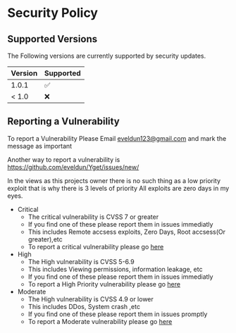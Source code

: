 # Security Policy

## Supported Versions

The Following versions are currently supported by security updates.

| Version | Supported          |
| ------- | ------------------ |
| 1.0.1   | :white_check_mark: |
| < 1.0   | :x:                |

## Reporting a Vulnerability

To report a Vulnerability Please Email eveldun123@gmail.com and mark the message as important

Another way to report a vulnerability is https://github.com/eveldun/Yget/issues/new/

In the views as this projects owner there is no such thing as a low priority exploit that is why there is 3 levels of priority
All exploits are zero days in my eyes.

* Critical
  * The critical vulnerability is CVSS 7 or greater
  * If you find one of these please report them in issues immediatly
  * This includes Remote accsess exploits, Zero Days, Root accsess(Or greater),etc
  * To report a critical vulnerability please go [here](https://github.com/eveldun/Yget/issues/new)
* High
  * The High vulnerability is CVSS 5-6.9
  * This includes Viewing permissions, information leakage, etc
  * If you find one of these please report them in issues immediatly
  * To report a High Priority vulnerability please go [here](https://github.com/eveldun/Yget/issues/new)
* Moderate
  * The High vulnerability is CVSS 4.9 or lower
  * This includes DDos, System crash ,etc
  * If you find one of these please report them in issues promptly
  * To report a Moderate vulnerability please go [here](https://github.com/eveldun/Yget/issues/new)
